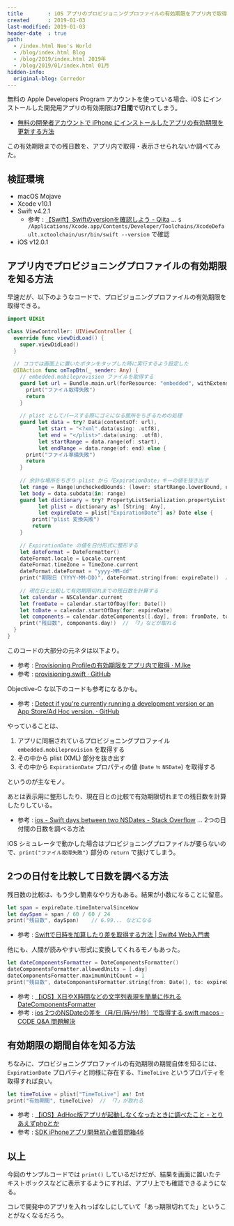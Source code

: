 ```yaml
---
title        : iOS アプリのプロビジョニングプロファイルの有効期限をアプリ内で取得・表示する Swift コード
created      : 2019-01-03
last-modified: 2019-01-03
header-date  : true
path:
  - /index.html Neo's World
  - /blog/index.html Blog
  - /blog/2019/index.html 2019年
  - /blog/2019/01/index.html 01月
hidden-info:
  original-blog: Corredor
---
```


無料の Apple Developers Program アカウントを使っている場合、iOS にインストールした開発用アプリの有効期限は**7日間**で切れてしまう。

- [無料の開発者アカウントで iPhone にインストールしたアプリの有効期限を更新する方法](/blog/2018/04/17-01.html)

この有効期限までの残日数を、アプリ内で取得・表示させられないか調べてみた。

## 検証環境

- macOS Mojave
- Xcode v10.1
- Swift v4.2.1
  - 参考 : [【Swift】Swiftのversionを確認しよう - Qiita](https://qiita.com/s_emoto/items/30d5203db641857a1f75) … `$ /Applications/Xcode.app/Contents/Developer/Toolchains/XcodeDefault.xctoolchain/usr/bin/swift --version` で確認
- iOS v12.0.1

## アプリ内でプロビジョニングプロファイルの有効期限を知る方法

早速だが、以下のようなコードで、プロビジョニングプロファイルの有効期限を取得できる。

```swift
import UIKit

class ViewController: UIViewController {
  override func viewDidLoad() {
    super.viewDidLoad()
  }
  
  // ココでは画面上に置いたボタンをタップした時に実行するよう設定した
  @IBAction func onTapBtn(_ sender: Any) {
    // embedded.mobileprovision ファイルを取得する
    guard let url = Bundle.main.url(forResource: "embedded", withExtension: "mobileprovision") else {
      print("ファイル取得失敗")
      return
    }
    
    // plist としてパースする際にゴミになる箇所をちぎるための処理
    guard let data = try? Data(contentsOf: url),
          let start = "<?xml".data(using: .utf8),
          let end = "</plist>".data(using: .utf8),
          let startRange = data.range(of: start),
          let endRange = data.range(of: end) else {
      print("ファイル準備失敗")
      return
    }
    
    // 余計な場所をちぎり plist から「ExpirationDate」キーの値を抜き出す
    let range = Range(uncheckedBounds: (lower: startRange.lowerBound, upper: endRange.upperBound))
    let body = data.subdata(in: range)
    guard let dictionary = try? PropertyListSerialization.propertyList(from: body, options: [], format: nil),
          let plist = dictionary as? [String: Any],
          let expireDate = plist["ExpirationDate"] as? Date else {
        print("plist 変換失敗")
        return
    }
    
    // ExpirationDate の値を日付形式に整形する
    let dateFormat = DateFormatter()
    dateFormat.locale = Locale.current
    dateFormat.timeZone = TimeZone.current
    dateFormat.dateFormat = "yyyy-MM-dd"
    print("期限日 (YYYY-MM-DD)", dateFormat.string(from: expireDate))  // 「2019-01-07」などが取れる
    
    // 現在日と比較して有効期限切れまでの残日数を計算する
    let calendar = NSCalendar.current
    let fromDate = calendar.startOfDay(for: Date())
    let toDate = calendar.startOfDay(for: expireDate)
    let components = calendar.dateComponents([.day], from: fromDate, to: toDate)
    print("残日数", components.day!)  // 「7」などが取れる
  }
}
```

このコードの大部分の元ネタは以下より。

- 参考 : [Provisioning Profileの有効期限をアプリ内で取得 · M.Ike](https://mike-neko.github.io/blog/provisioning/)
- 参考 : [provisioning.swift · GitHub](https://gist.github.com/mike-neko/bdbedbb280883dff96b6a5a7062c67bd)

Objective-C な以下のコードも参考になるかも。

- 参考 : [Detect if you're currently running a development version or an App Store/Ad Hoc version. · GitHub](https://gist.github.com/steipete/7668246)

やっていることは、

1. アプリに同梱されているプロビジョニングプロファイル `embedded.mobileprovision` を取得する
2. その中から plist (XML) 部分を抜き出す
3. その中から `ExpirationDate` プロパティの値 (`Date` ≒ `NSDate`) を取得する

というのが主なモノ。

あとは表示用に整形したり、現在日との比較で有効期限切れまでの残日数を計算したりしている。

- 参考 : [ios - Swift days between two NSDates - Stack Overflow](https://stackoverflow.com/a/28163560/10092546) … 2つの日付間の日数を調べる方法

iOS シミュレータで動かした場合はプロビジョニングプロファイルが要らないので、`print("ファイル取得失敗")` 部分の `return` で抜けてしまう。

## 2つの日付を比較して日数を調べる方法

残日数の比較は、もう少し簡素なやり方もある。結果が小数になることに留意。

```swift
let span = expireDate.timeIntervalSinceNow
let daySpan = span / 60 / 60 / 24
print("残日数", daySpan)    // 6.99... などになる
```

- 参考 : [Swiftで日時を加算したり差を取得する方法 | Swift4 Web入門書](http://swift.tecc0.com/?p=180)

他にも、人間が読みやすい形式に変換してくれるモノもあった。

```swift
let dateComponentsFormatter = DateComponentsFormatter()
dateComponentsFormatter.allowedUnits = [.day]
dateComponentsFormatter.maximumUnitCount = 1
print("残日数", dateComponentsFormatter.string(from: Date(), to: expireDate)!)  // "6d" などになる
```

- 参考 : [【iOS】X日やX時間などの文字列表現を簡単に作れる DateComponentsFormatter](https://egg-is-world.com/2018/05/15/date-components-formatter/)
- 参考 : [ios 2つのNSDateの差を（月/日/時/分/秒）で取得する swift macos - CODE Q&A 問題解決](https://code.i-harness.com/ja/q/19ec3c7)

## 有効期限の期間自体を知る方法

ちなみに、プロビジョニングプロファイルの有効期限の期間自体を知るには、`ExpirationDate` プロパティと同様に存在する、`TimeToLive` というプロパティを取得すれば良い。

```swift
let timeToLive = plist["TimeToLive"] as! Int
print("有効期間", timeToLive)  // 「7」が取れる
```

- 参考 : [【iOS】AdHoc版アプリが起動しなくなったときに調べたこと - とりあえずphpとか](http://kimagureneet.hatenablog.com/entry/2018/03/14/102526)
- 参考 : [SDK iPhoneアプリ開発初心者質問箱46](https://potato.5ch.net/test/read.cgi/mac/1460975101/510)

## 以上

今回のサンプルコードでは `print()` しているだけだが、結果を画面に置いたテキストボックスなどに表示するようにすれば、アプリ上でも確認できるようになる。

コレで開発中のアプリを入れっぱなしにしていて「あっ期限切れてた」ということがなくなるだろう。
